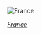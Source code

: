 
![France](https://www.gstatic.com/prettyearth/assets/full/2341.jpg)

*[France](https://www.google.com/maps/@48.280435,-4.628913,18z/data=!3m1!1e3)*
